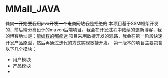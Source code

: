 # MMall_JAVA
<del>其实一开始要我用java开发一个电商网站我是拒绝的</del>
本项目基于SSM框架开发的，前后端分离设计的maven后端项目。我会在开发过程中陆续的更新博客，我的博客地址是：[能编程的都痴迷](http://www.cnblogs.com/weiminLee/articles/7010401.html)
项目采用敏捷开发的思路，我会在第一阶段快速开发产品原型，然后再通过迭代的方式实现敏捷开发。
第一版本的项目主要包含以下几个模块：
+ 用户模块
+ 产品模块
+ 
